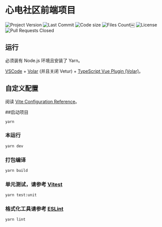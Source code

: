 # 心电社区前端项目

![Project Version](https://img.shields.io/github/package-json/v/LightningLion-Studio/Vue3?color=red&filename=package.json&label=Project%20Version&logo=npm)
![Last Commit](https://img.shields.io/github/last-commit/LightningLion-Studio/Vue3?color=blue&logo=github&label=Last%20Cimmit)
![Code size](https://img.shields.io/github/languages/code-size/LightningLion-Studio/Vue3?logo=javascript&label=Code%20Size)
![Files Count](https://img.shields.io/github/directory-file-count/Lightninglion-Studio/Vue3?color=green&logo=files&label=Files)￼
![License](https://img.shields.io/badge/License-Apache-red)
![Pull Requests Closed](https://img.shields.io/github/issues-pr-closed/LightningLion-Studio/Vue3?logo=github&label=Pull%20Requests)

## 运行

必须装有 Node.js 环境且安装了 Yarn。

[VSCode](https://code.visualstudio.com/) + [Volar](https://marketplace.visualstudio.com/items?itemName=Vue.volar) (并且关闭 Vetur) + [TypeScript Vue Plugin (Volar)](https://marketplace.visualstudio.com/items?itemName=Vue.vscode-typescript-vue-plugin)。

## 自定义配置

阅读 [Vite Configuration Reference](https://vitejs.dev/config/)。

##启动项目

```sh
yarn
```

### 本运行

```sh
yarn dev
```

### 打包编译

```sh
yarn build
```

### 单元测试，请参考 [Vitest](https://vitest.dev/)

```sh
yarn test:unit
```

### 格式化工具请参考 [ESLint](https://eslint.org/)

```sh
yarn lint
```
